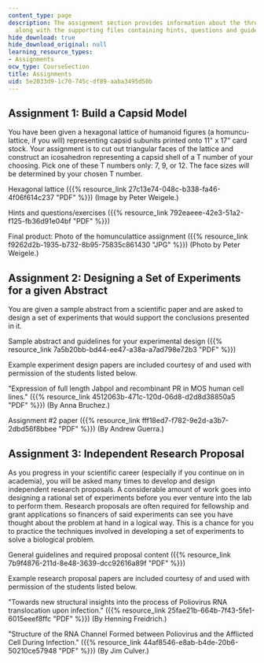 ```yaml
---
content_type: page
description: The assignment section provides information about the three assignments
  along with the supporting files containing hints, questions and guidelines.
hide_download: true
hide_download_original: null
learning_resource_types:
- Assignments
ocw_type: CourseSection
title: Assignments
uid: 5e2033d9-1c70-745c-df89-aaba3495d50b
---
```


Assignment 1: Build a Capsid Model
----------------------------------

You have been given a hexagonal lattice of humanoid figures (a homuncu-lattice, if you will) representing capsid subunits printed onto 11" x 17" card stock. Your assignment is to cut out triangular faces of the lattice and construct an icosahedron representing a capsid shell of a T number of your choosing. Pick one of these T numbers only: 7, 9, or 12. The face sizes will be determined by your chosen T number.

Hexagonal lattice ({{% resource_link 27c13e74-048c-b338-fa46-4f06f614c237 "PDF" %}}) (Image by Peter Weigele.)

Hints and questions/exercises ({{% resource_link 792eaeee-42e3-51a2-f125-fb36d91e04bf "PDF" %}})

Final product: Photo of the homunculattice assignment ({{% resource_link f9262d2b-1935-b732-8b95-75835c861430 "JPG" %}}) (Photo by Peter Weigele.)

Assignment 2: Designing a Set of Experiments for a given Abstract
-----------------------------------------------------------------

You are given a sample abstract from a scientific paper and are asked to design a set of experiments that would support the conclusions presented in it.

Sample abstract and guidelines for your experimental design ({{% resource_link 7a5b20bb-bd44-ee47-a38a-a7ad798e72b3 "PDF" %}})

Example experiment design papers are included courtesy of and used with permission of the students listed below.

"Expression of full length Jabpol and recombinant PR in MOS human cell lines." ({{% resource_link 4512063b-471c-120d-06d8-d2d8d38850a5 "PDF" %}}) (By Anna Bruchez.)

Assignment #2 paper ({{% resource_link fff18ed7-f782-9e2d-a3b7-2dbd56f8bbee "PDF" %}}) (By Andrew Guerra.)

Assignment 3: Independent Research Proposal
-------------------------------------------

As you progress in your scientific career (especially if you continue on in academia), you will be asked many times to develop and design independent research proposals. A considerable amount of work goes into designing a rational set of experiments before you ever venture into the lab to perform them. Research proposals are often required for fellowship and grant applications so financers of said experiments can see you have thought about the problem at hand in a logical way. This is a chance for you to practice the techniques involved in developing a set of experiments to solve a biological problem.

General guidelines and required proposal content ({{% resource_link 7b9f4876-211d-8e48-3639-dcc92616a89f "PDF" %}})

Example research proposal papers are included courtesy of and used with permission of the students listed below.

"Towards new structural insights into the process of Poliovirus RNA translocation upon infection." ({{% resource_link 25fae21b-664b-7f43-5fe1-6015eeef8ffc "PDF" %}}) (By Henning Freidrich.)

"Structure of the RNA Channel Formed between Poliovirus and the Afflicted Cell During Infection." ({{% resource_link 44af8546-e8ab-b4de-20b6-50210ce57948 "PDF" %}}) (By Jim Culver.)